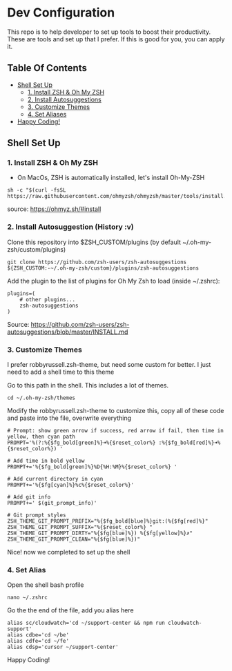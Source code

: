 # Dev Configuration

This repo is to help developer to set up tools to boost their productivity. These are tools and set up that I prefer. If this is good for you, you can apply it.

## Table Of Contents
- [Shell Set Up](#shell-set-up)
  - [1. Install ZSH & Oh My ZSH](#1-install-zsh--oh-my-zsh)
  - [2. Install Autosuggestions](#2-install-autosuggestions)
  - [3. Customize Themes](#3-customize-themes)
  - [4. Set Aliases](#4-set-aliases)
- [Happy Coding!](#happy-coding)

## Shell Set Up
### 1. Install ZSH & Oh My ZSH
- On MacOs, ZSH is automatically installed, let's install Oh-My-ZSH
```
sh -c "$(curl -fsSL https://raw.githubusercontent.com/ohmyzsh/ohmyzsh/master/tools/install.sh)"
```
source: https://ohmyz.sh/#install

### 2. Install Autosuggestion (History :v)
Clone this repository into $ZSH_CUSTOM/plugins (by default ~/.oh-my-zsh/custom/plugins)
```
git clone https://github.com/zsh-users/zsh-autosuggestions ${ZSH_CUSTOM:-~/.oh-my-zsh/custom}/plugins/zsh-autosuggestions
```
Add the plugin to the list of plugins for Oh My Zsh to load (inside ~/.zshrc):
```
plugins=( 
    # other plugins...
    zsh-autosuggestions
)

```
Source: https://github.com/zsh-users/zsh-autosuggestions/blob/master/INSTALL.md

### 3. Customize Themes
I prefer robbyrussell.zsh-theme, but need some custom for better. I just need to add a shell time to this theme

Go to this path in the shell. This includes a lot of themes.
```
cd ~/.oh-my-zsh/themes
```
Modify the robbyrussell.zsh-theme to customize this, copy all of these code and paste into the file,
overwrite everything
```
# Prompt: show green arrow if success, red arrow if fail, then time in yellow, then cyan path
PROMPT='%(?:%{$fg_bold[green]%}➜%{$reset_color%} :%{$fg_bold[red]%}➜%{$reset_color%}) '

# Add time in bold yellow
PROMPT+='%{$fg_bold[green]%}%D{%H:%M}%{$reset_color%} '

# Add current directory in cyan
PROMPT+='%{$fg[cyan]%}%c%{$reset_color%}'

# Add git info
PROMPT+=' $(git_prompt_info)'

# Git prompt styles
ZSH_THEME_GIT_PROMPT_PREFIX="%{$fg_bold[blue]%}git:(%{$fg[red]%}"
ZSH_THEME_GIT_PROMPT_SUFFIX="%{$reset_color%} "
ZSH_THEME_GIT_PROMPT_DIRTY="%{$fg[blue]%}) %{$fg[yellow]%}✗"
ZSH_THEME_GIT_PROMPT_CLEAN="%{$fg[blue]%})"
```
Nice! now we completed to set up the shell

### 4. Set Alias
Open the shell bash profile
```
nano ~/.zshrc 
```
Go the the end of the file, add you alias here
```
alias sc/cloudwatch='cd ~/support-center && npm run cloudwatch-support'
alias cdbe='cd ~/be'
alias cdfe='cd ~/fe'
alias cdsp='cursor ~/support-center'
```

Happy Coding!
